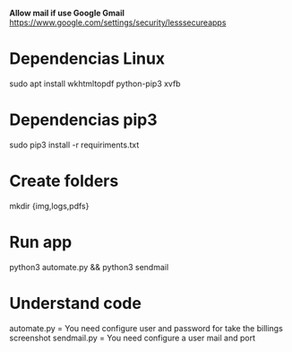 **Allow mail if use Google Gmail**
https://www.google.com/settings/security/lesssecureapps

# Dependencias Linux
sudo apt install wkhtmltopdf python-pip3 xvfb

# Dependencias pip3
sudo pip3 install -r requiriments.txt

# Create folders
mkdir {img,logs,pdfs}


# Run app
python3 automate.py && python3 sendmail

# Understand code

automate.py = You need configure user and password for take the billings screenshot
sendmail.py = You need configure a user mail and port
